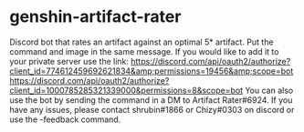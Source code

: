# genshin-artifact-rater
Discord bot that rates an artifact against an optimal 5* artifact. Put the command and image in the same message.  If you would like to add it to your private server use the link: https://discord.com/api/oauth2/authorize?client_id=774612459692621834&amp;permissions=19456&amp;scope=bot https://discord.com/api/oauth2/authorize?client_id=1000785285321339000&permissions=8&scope=bot  You can also use the bot by sending the command in a DM to Artifact Rater#6924.  If you have any issues, please contact shrubin#1866 or Chizy#0303 on discord or use the -feedback command.
